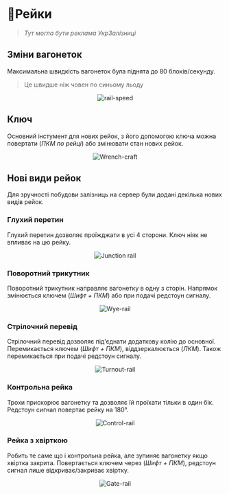 # 🚂Рейки <!-- Рейхи -->

> *Тут могла бути реклама УкрЗалізниці*

## Зміни вагонеток
Максимальна швидкість вагонеток була піднята до 80 блоків/секунду.
>Це швидше ніж човен по синьому льоду

<center><img src="/public/images/mechanics/rails/rails-speed.png" alt="rail-speed"></img></center>

## Ключ
Основний інстумент для нових рейок, з його допомогою ключа можна повертати (*ПКМ по рейці*) або змінювати стан нових рейок.
<center><img src="/public/images/mechanics/rails/Wrench-craft.png" alt="Wrench-craft" class="img-mechanics-rails-crafts"></center>

## Нові види рейок
Для зручності побудови залізниць на сервер були додані декілька нових видів рейок.

### Глухий перетин <!--Junction rail-->

Глухий перетин дозволяє проїжджати в усі 4 сторони. Ключ ніяк не впливає на цю рейку.

<center><img src="/public/images/mechanics/rails/Junction-rail-craft.png" alt="Junction rail" class="img-mechanics-rails-crafts"></center>

### Поворотний трикутник <!--Wye rail-->

Поворотний трикутник направляє вагонетку в одну з сторін. Напрямок змінюється ключем (*Шифт + ПКМ*) або при подачі редстоун сигналу.

<center><img src="/public/images/mechanics/rails/Wye-rail-craft.png" alt="Wye-rail" class="img-mechanics-rails-crafts"></center>

### Стрілочний перевід <!--Turnout rail-->

Стрілочний перевід дозволяє під'єднати додаткову колію до основної. Перемикається ключем (*Шифт + ПКМ*), віддзеркалюється (*ЛКМ*). Також перемикається при подачі редстоун сигналу.

<center><img src="/public/images/mechanics/rails/Turnout-rail-craft.png" alt="Turnout-rail" class="img-mechanics-rails-crafts"></center>

### Контрольна рейка <!--Control rail-->

Трохи прискорює вагонетку та дозволяє їй проїхати тільки в один бік. Редстоун сигнал повертає рейку на 180°.

<center><img src="/public/images/mechanics/rails/Control-rail-craft.png" alt="Control-rail" class="img-mechanics-rails-crafts"></center>

### Рейка з хвірткою <!--Gate rail-->

Робить те саме що і контрольна рейка, але зупиняє вагонетку якщо хвіртка закрита. Повертається ключем через (*Шифт + ПКМ*), редстоун сигнал лише відкриває/закриває хвіртку.

<center><img src="/public/images/mechanics/rails/Gate-rail-craft.png" alt="Gate-rail" class="img-mechanics-rails-crafts"></center>
